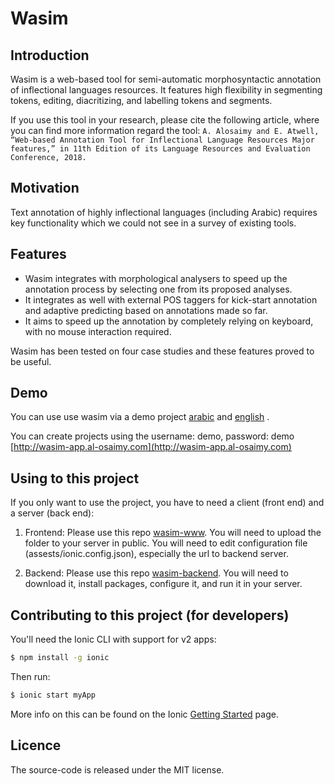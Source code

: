Wasim
=====================

## Introduction
Wasim is a web-based tool for semi-automatic morphosyntactic annotation of inflectional languages resources. It features high flexibility in segmenting tokens, editing, diacritizing, and labelling tokens and segments. 

If you use this tool in your research, please cite the following article, where you can find more information regard the tool:
`A. Alosaimy and E. Atwell, “Web-based Annotation Tool for Inflectional Language Resources Major features,” in 11th Edition of its Language Resources and Evaluation Conference, 2018.`

## Motivation
Text annotation of highly inflectional languages (including Arabic) requires key functionality which we could not see in a survey of existing tools. 

## Features
- Wasim integrates with morphological analysers to speed up the annotation process by selecting one from its proposed analyses. 
- It integrates as well with external POS taggers for kick-start annotation and adaptive predicting based on annotations made so far. 
- It aims to speed up the annotation by completely relying on keyboard, with no mouse interaction required. 

Wasim has been tested on four case studies and these features proved to be useful.

## Demo
You can use use wasim via a demo project [arabic](http://wasim-app.al-osaimy.com/#/docs/Arabic_Demo/0ba7ceda3bf41feca9da68a90a41b6e6) and [english](http://wasim-app.al-osaimy.com/#/docs/English_Demo/19fbc05a669a5f8a5a9dcef26120c0ec) .

You can create projects using the username: demo, password: demo [http://wasim-app.al-osaimy.com](http://wasim-app.al-osaimy.com)

## Using to this project

If you only want to use the project, you have to need a client (front end) and a server (back end):

1. Frontend: Please use this repo [wasim-www](https://github.com/aosaimy/wasim-www). You will need to upload the folder to your server in public. You will need to edit configuration file (assests/ionic.config.json), especially the url to backend server.

2. Backend: Please use this repo [wasim-backend](https://github.com/aosaimy/wasim-backend). You will need to download it, install packages, configure it, and run it in your server. 

## Contributing to this project (for developers)

You'll need the Ionic CLI with support for v2 apps:

```bash
$ npm install -g ionic
```

Then run:

```bash
$ ionic start myApp
```

More info on this can be found on the Ionic [Getting Started](http://ionicframework.com/docs/v2/getting-started/) page.

## Licence

The source-code is released under the MIT license. 
